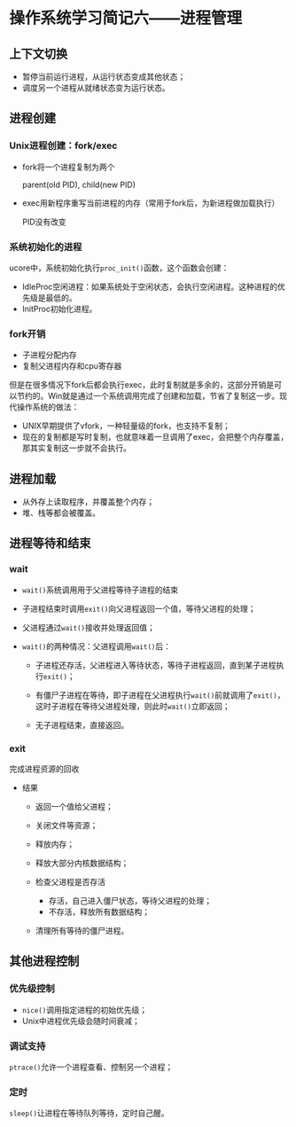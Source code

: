 # 操作系统学习简记六——进程管理

## 上下文切换

* 暂停当前运行进程，从运行状态变成其他状态；
* 调度另一个进程从就绪状态变为运行状态。

## 进程创建

### Unix进程创建：fork/exec

* 
  fork将一个进程复制为两个

  parent(old PID), child(new PID)

* 
  exec用新程序重写当前进程的内存（常用于fork后，为新进程做加载执行）

  PID没有改变

### 系统初始化的进程

ucore中，系统初始化执行`proc_init()`函数，这个函数会创建：

* IdleProc空闲进程：如果系统处于空闲状态，会执行空闲进程。这种进程的优先级是最低的。
* InitProc初始化进程。

### fork开销

* 子进程分配内存
* 复制父进程内存和cpu寄存器

但是在很多情况下fork后都会执行exec，此时复制就是多余的，这部分开销是可以节约的。Win就是通过一个系统调用完成了创建和加载，节省了复制这一步。现代操作系统的做法：

* UNIX早期提供了vfork，一种轻量级的fork，也支持不复制；
* 现在的复制都是写时复制，也就意味着一旦调用了exec，会把整个内存覆盖，那其实复制这一步就不会执行。

## 进程加载

* 从外存上读取程序，并覆盖整个内存；
* 堆、栈等都会被覆盖。

## 进程等待和结束

### wait

* 
  `wait()`系统调用用于父进程等待子进程的结束

* 子进程结束时调用`exit()`向父进程返回一个值，等待父进程的处理；

* 父进程通过`wait()`接收并处理返回值；

* 
  `wait()`的两种情况：父进程调用`wait()`后：

  * 子进程还存活，父进程进入等待状态，等待子进程返回，直到某子进程执行`exit()`；

  * 有僵尸子进程在等待，即子进程在父进程执行`wait()`前就调用了`exit()`，这时子进程在等待父进程处理，则此时`wait()`立即返回；

  * 无子进程结束，直接返回。

### exit

完成进程资源的回收

* 
  结果

  * 返回一个值给父进程；
  * 关闭文件等资源；
  * 释放内存；
  * 
    释放大部分内核数据结构；
  * 
    检查父进程是否存活

    * 存活，自己进入僵尸状态，等待父进程的处理；
    * 不存活，释放所有数据结构；
  * 清理所有等待的僵尸进程。

## 其他进程控制

### 优先级控制

* 
  `nice()`调用指定进程的初始优先级；
* 
  Unix中进程优先级会随时间衰减；

### 调试支持

`ptrace()`允许一个进程查看、控制另一个进程；

### 定时

`sleep()`让进程在等待队列等待，定时自己醒。
